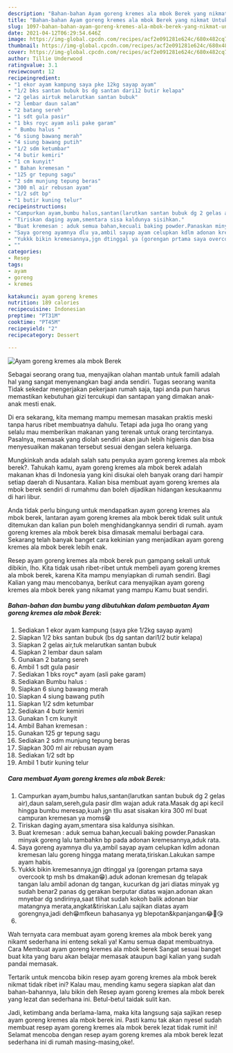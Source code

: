 ```yaml
---
description: "Bahan-bahan Ayam goreng kremes ala mbok Berek yang nikmat Untuk Jualan"
title: "Bahan-bahan Ayam goreng kremes ala mbok Berek yang nikmat Untuk Jualan"
slug: 1097-bahan-bahan-ayam-goreng-kremes-ala-mbok-berek-yang-nikmat-untuk-jualan
date: 2021-04-12T06:29:54.646Z
image: https://img-global.cpcdn.com/recipes/acf2e091281e624c/680x482cq70/ayam-goreng-kremes-ala-mbok-berek-foto-resep-utama.jpg
thumbnail: https://img-global.cpcdn.com/recipes/acf2e091281e624c/680x482cq70/ayam-goreng-kremes-ala-mbok-berek-foto-resep-utama.jpg
cover: https://img-global.cpcdn.com/recipes/acf2e091281e624c/680x482cq70/ayam-goreng-kremes-ala-mbok-berek-foto-resep-utama.jpg
author: Tillie Underwood
ratingvalue: 3.1
reviewcount: 12
recipeingredient:
- "1 ekor ayam kampung saya pke 12kg sayap ayam"
- "1/2 bks santan bubuk bs dg santan dari12 butir kelapa"
- "2 gelas airtuk melarutkan santan bubuk"
- "2 lembar daun salam"
- "2 batang sereh"
- "1 sdt gula pasir"
- "1 bks royc ayam asli pake garam"
- " Bumbu halus "
- "6 siung bawang merah"
- "4 siung bawang putih"
- "1/2 sdm ketumbar"
- "4 butir kemiri"
- "1 cm kunyit"
- " Bahan kremesan "
- "125 gr tepung sagu"
- "2 sdm munjung tepung beras"
- "300 ml air rebusan ayam"
- "1/2 sdt bp"
- "1 butir kuning telur"
recipeinstructions:
- "Campurkan ayam,bumbu halus,santan(larutkan santan bubuk dg 2 gelas air),daun salam,sereh,gula pasir dlm wajan aduk rata.Masak dg api kecil hingga bumbu meresap,kuah jgn tllu asat sisakan kira 300 ml buat campuran kremesan ya moms😁"
- "Tiriskan daging ayam,smentara sisa kaldunya sisihkan."
- "Buat kremesan : aduk semua bahan,kecuali baking powder.Panaskan minyak goreng lalu tambahkn bp pada adonan kremesannya,aduk rata."
- "Saya goreng ayamnya dlu ya,ambil sayap ayam celupkan kdlm adonan kremesan lalu goreng hingga matang merata,tiriskan.Lakukan sampe ayam habis."
- "Yukkk bikin kremesannya,jgn dtinggal ya (gorengan prtama saya overcook tp msh bs dmakan😁).aduk adonan kremesan dg telapak tangan lalu ambil adonan dg tangan, kucurkan dg jari diatas minyak yg sudah benar2 panas dg gerakan berputar diatas wajan.adonan akan mnyebar dg sndirinya,saat tlihat sudah kokoh balik adonan biar matangnya merata,angkat&amp;tiriskan.Lalu sajikan diatas ayam gorengnya,jadi deh😁mfkeun bahasanya yg blepotan&amp;kpanjangan😂🙊😘"
- ""
categories:
- Resep
tags:
- ayam
- goreng
- kremes

katakunci: ayam goreng kremes 
nutrition: 189 calories
recipecuisine: Indonesian
preptime: "PT31M"
cooktime: "PT45M"
recipeyield: "2"
recipecategory: Dessert

---
```



![Ayam goreng kremes ala mbok Berek](https://img-global.cpcdn.com/recipes/acf2e091281e624c/680x482cq70/ayam-goreng-kremes-ala-mbok-berek-foto-resep-utama.jpg)

Sebagai seorang orang tua, menyajikan olahan mantab untuk famili adalah hal yang sangat menyenangkan bagi anda sendiri. Tugas seorang  wanita Tidak sekedar mengerjakan pekerjaan rumah saja, tapi anda pun harus memastikan kebutuhan gizi tercukupi dan santapan yang dimakan anak-anak mesti enak.

Di era  sekarang, kita memang mampu memesan masakan praktis meski tanpa harus ribet membuatnya dahulu. Tetapi ada juga lho orang yang selalu mau memberikan makanan yang terenak untuk orang tercintanya. Pasalnya, memasak yang diolah sendiri akan jauh lebih higienis dan bisa menyesuaikan makanan tersebut sesuai dengan selera keluarga. 



Mungkinkah anda adalah salah satu penyuka ayam goreng kremes ala mbok berek?. Tahukah kamu, ayam goreng kremes ala mbok berek adalah makanan khas di Indonesia yang kini disukai oleh banyak orang dari hampir setiap daerah di Nusantara. Kalian bisa membuat ayam goreng kremes ala mbok berek sendiri di rumahmu dan boleh dijadikan hidangan kesukaanmu di hari libur.

Anda tidak perlu bingung untuk mendapatkan ayam goreng kremes ala mbok berek, lantaran ayam goreng kremes ala mbok berek tidak sulit untuk ditemukan dan kalian pun boleh menghidangkannya sendiri di rumah. ayam goreng kremes ala mbok berek bisa dimasak memalui berbagai cara. Sekarang telah banyak banget cara kekinian yang menjadikan ayam goreng kremes ala mbok berek lebih enak.

Resep ayam goreng kremes ala mbok berek pun gampang sekali untuk dibikin, lho. Kita tidak usah ribet-ribet untuk membeli ayam goreng kremes ala mbok berek, karena Kita mampu menyiapkan di rumah sendiri. Bagi Kalian yang mau mencobanya, berikut cara menyajikan ayam goreng kremes ala mbok berek yang nikamat yang mampu Kamu buat sendiri.

<!--inarticleads1-->

##### Bahan-bahan dan bumbu yang dibutuhkan dalam pembuatan Ayam goreng kremes ala mbok Berek:

1. Sediakan 1 ekor ayam kampung (saya pke 1/2kg sayap ayam)
1. Siapkan 1/2 bks santan bubuk (bs dg santan dari1/2 butir kelapa)
1. Siapkan 2 gelas air,tuk melarutkan santan bubuk
1. Siapkan 2 lembar daun salam
1. Gunakan 2 batang sereh
1. Ambil 1 sdt gula pasir
1. Sediakan 1 bks royc* ayam (asli pake garam)
1. Sediakan  Bumbu halus :
1. Siapkan 6 siung bawang merah
1. Siapkan 4 siung bawang putih
1. Siapkan 1/2 sdm ketumbar
1. Sediakan 4 butir kemiri
1. Gunakan 1 cm kunyit
1. Ambil  Bahan kremesan :
1. Gunakan 125 gr tepung sagu
1. Sediakan 2 sdm munjung tepung beras
1. Siapkan 300 ml air rebusan ayam
1. Sediakan 1/2 sdt bp
1. Ambil 1 butir kuning telur




<!--inarticleads2-->

##### Cara membuat Ayam goreng kremes ala mbok Berek:

1. Campurkan ayam,bumbu halus,santan(larutkan santan bubuk dg 2 gelas air),daun salam,sereh,gula pasir dlm wajan aduk rata.Masak dg api kecil hingga bumbu meresap,kuah jgn tllu asat sisakan kira 300 ml buat campuran kremesan ya moms😁
1. Tiriskan daging ayam,smentara sisa kaldunya sisihkan.
1. Buat kremesan : aduk semua bahan,kecuali baking powder.Panaskan minyak goreng lalu tambahkn bp pada adonan kremesannya,aduk rata.
1. Saya goreng ayamnya dlu ya,ambil sayap ayam celupkan kdlm adonan kremesan lalu goreng hingga matang merata,tiriskan.Lakukan sampe ayam habis.
1. Yukkk bikin kremesannya,jgn dtinggal ya (gorengan prtama saya overcook tp msh bs dmakan😁).aduk adonan kremesan dg telapak tangan lalu ambil adonan dg tangan, kucurkan dg jari diatas minyak yg sudah benar2 panas dg gerakan berputar diatas wajan.adonan akan mnyebar dg sndirinya,saat tlihat sudah kokoh balik adonan biar matangnya merata,angkat&amp;tiriskan.Lalu sajikan diatas ayam gorengnya,jadi deh😁mfkeun bahasanya yg blepotan&amp;kpanjangan😂🙊😘
1. 




Wah ternyata cara membuat ayam goreng kremes ala mbok berek yang nikamt sederhana ini enteng sekali ya! Kamu semua dapat membuatnya. Cara Membuat ayam goreng kremes ala mbok berek Sangat sesuai banget buat kita yang baru akan belajar memasak ataupun bagi kalian yang sudah pandai memasak.

Tertarik untuk mencoba bikin resep ayam goreng kremes ala mbok berek nikmat tidak ribet ini? Kalau mau, mending kamu segera siapkan alat dan bahan-bahannya, lalu bikin deh Resep ayam goreng kremes ala mbok berek yang lezat dan sederhana ini. Betul-betul taidak sulit kan. 

Jadi, ketimbang anda berlama-lama, maka kita langsung saja sajikan resep ayam goreng kremes ala mbok berek ini. Pasti kamu tak akan nyesel sudah membuat resep ayam goreng kremes ala mbok berek lezat tidak rumit ini! Selamat mencoba dengan resep ayam goreng kremes ala mbok berek lezat sederhana ini di rumah masing-masing,oke!.

